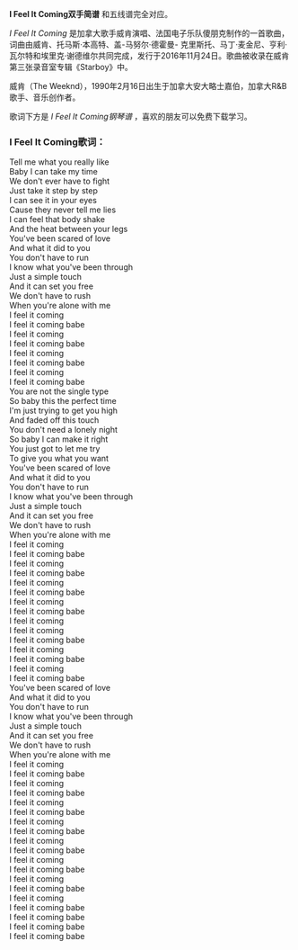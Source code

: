 

**I Feel It Coming双手简谱** 和五线谱完全对应。

_I Feel It Coming_ 是加拿大歌手威肯演唱、法国电子乐队傻朋克制作的一首歌曲，词曲由威肯、托马斯·本高特、盖-马努尔·德霍曼-
克里斯托、马丁·麦金尼、亨利·瓦尔特和埃里克·谢德维尔共同完成，发行于2016年11月24日。歌曲被收录在威肯第三张录音室专辑《Starboy》中。

威肯（The Weeknd），1990年2月16日出生于加拿大安大略士嘉伯，加拿大R&B歌手、音乐创作者。

歌词下方是 _I Feel It Coming钢琴谱_ ，喜欢的朋友可以免费下载学习。

### I Feel It Coming歌词：

Tell me what you really like  
Baby I can take my time  
We don't ever have to fight  
Just take it step by step  
I can see it in your eyes  
Cause they never tell me lies  
I can feel that body shake  
And the heat between your legs  
You've been scared of love  
And what it did to you  
You don't have to run  
I know what you've been through  
Just a simple touch  
And it can set you free  
We don't have to rush  
When you're alone with me  
I feel it coming  
I feel it coming babe  
I feel it coming  
I feel it coming babe  
I feel it coming  
I feel it coming babe  
I feel it coming  
I feel it coming babe  
You are not the single type  
So baby this the perfect time  
I'm just trying to get you high  
And faded off this touch  
You don't need a lonely night  
So baby I can make it right  
You just got to let me try  
To give you what you want  
You've been scared of love  
And what it did to you  
You don't have to run  
I know what you've been through  
Just a simple touch  
And it can set you free  
We don't have to rush  
When you're alone with me  
I feel it coming  
I feel it coming babe  
I feel it coming  
I feel it coming babe  
I feel it coming  
I feel it coming babe  
I feel it coming  
I feel it coming babe  
I feel it coming  
I feel it coming  
I feel it coming babe  
I feel it coming  
I feel it coming babe  
I feel it coming  
I feel it coming babe  
You've been scared of love  
And what it did to you  
You don't have to run  
I know what you've been through  
Just a simple touch  
And it can set you free  
We don't have to rush  
When you're alone with me  
I feel it coming  
I feel it coming babe  
I feel it coming  
I feel it coming babe  
I feel it coming  
I feel it coming babe  
I feel it coming  
I feel it coming babe  
I feel it coming  
I feel it coming babe  
I feel it coming  
I feel it coming babe  
I feel it coming  
I feel it coming babe  
I feel it coming  
I feel it coming babe  
I feel it coming babe  
I feel it coming babe  
I feel it coming babe

